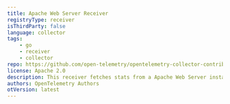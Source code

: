 ```yaml
---
title: Apache Web Server Receiver
registryType: receiver
isThirdParty: false
language: collector
tags:
    - go
    - receiver
    - collector
repo: https://github.com/open-telemetry/opentelemetry-collector-contrib/tree/main/receiver/apachereceiver
license: Apache 2.0
description: This receiver fetches stats from a Apache Web Server instance using the server-status?auto endpoint.
authors: OpenTelemetry Authors
otVersion: latest
---
```

